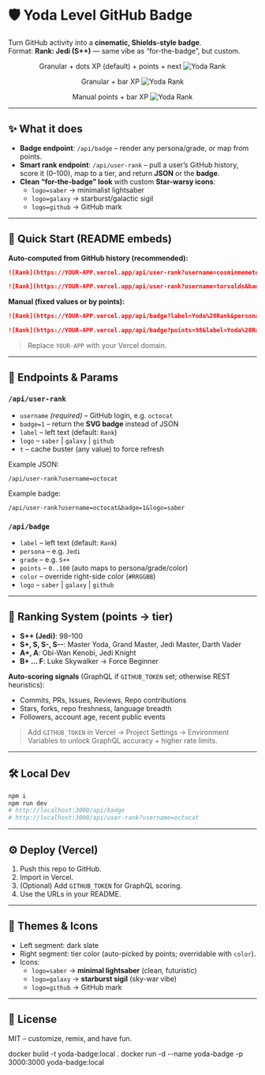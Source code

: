 # 🛡️ Yoda Level GitHub Badge

Turn GitHub activity into a **cinematic, Shields-style badge**.  
Format: **Rank: Jedi (S++)** — same vibe as “for-the-badge”, but custom.

<div align="center">

Granular + dots XP (default) + points + next
![Yoda Rank](https://yoda-level-github-badge.vercel.app/api/user-rank?username=cosminmemetea&badge=1&logo=galaxy&granular=1&showPoints=1&showNext=1)

Granular + bar XP
![Yoda Rank](https://yoda-level-github-badge.vercel.app/api/user-rank?username=cosminmemetea&badge=1&logo=saber&granular=1&xp=bar&showPoints=1)


Manual points + bar XP
![Yoda Rank](https://yoda-level-github-badge.vercel.app/api/badge?points=82.5&label=Yoda%20Rank&logo=galaxy&granular=1&xp=bar&showPoints=1&showNext=1)

</div>

---

## ✨ What it does

- **Badge endpoint**: `/api/badge` – render any persona/grade, or map from points.
- **Smart rank endpoint**: `/api/user-rank` – pull a user’s GitHub history, score it (0–100), map to a tier, and return **JSON** or the **badge**.
- **Clean “for-the-badge” look** with custom **Star-warsy icons**:
  - `logo=saber` → minimalist lightsaber
  - `logo=galaxy` → starburst/galactic sigil
  - `logo=github` → GitHub mark

---

## 🚀 Quick Start (README embeds)

**Auto-computed from GitHub history (recommended):**

```md
![Rank](https://YOUR-APP.vercel.app/api/user-rank?username=cosminmemetea&badge=1&label=Yoda%20Rank&logo=saber)
```

```md
![Rank](https://YOUR-APP.vercel.app/api/user-rank?username=torvalds&badge=1&label=Yoda%20Rank&logo=galaxy)
```

**Manual (fixed values or by points):**

```md
![Rank](https://YOUR-APP.vercel.app/api/badge?label=Yoda%20Rank&persona=Jedi&grade=S%2B%2B&logo=galaxy)
```

```md
![Rank](https://YOUR-APP.vercel.app/api/badge?points=98&label=Yoda%20Rank&logo=saber)
```

> Replace `YOUR-APP` with your Vercel domain.

---

## 🔧 Endpoints & Params

### `/api/user-rank`
- `username` *(required)* – GitHub login, e.g. `octocat`
- `badge=1` – return the **SVG badge** instead of JSON
- `label` – left text (default: `Rank`)
- `logo` – `saber` | `galaxy` | `github`
- `t` – cache buster (any value) to force refresh

Example JSON:
```
/api/user-rank?username=octocat
```

Example badge:
```
/api/user-rank?username=octocat&badge=1&logo=saber
```

### `/api/badge`
- `label` – left text (default: `Rank`)
- `persona` – e.g. `Jedi`
- `grade` – e.g. `S++`
- `points` – `0..100` (auto maps to persona/grade/color)
- `color` – override right-side color (`#RRGGBB`)
- `logo` – `saber` | `galaxy` | `github`

---

## 🧠 Ranking System (points → tier)

- **S++ (Jedi)**: 98–100  
- **S+, S, S-, S--**: Master Yoda, Grand Master, Jedi Master, Darth Vader  
- **A+, A**: Obi-Wan Kenobi, Jedi Knight  
- **B+ … F**: Luke Skywalker → Force Beginner  

**Auto-scoring signals** (GraphQL if `GITHUB_TOKEN` set; otherwise REST heuristics):

- Commits, PRs, Issues, Reviews, Repo contributions
- Stars, forks, repo freshness, language breadth
- Followers, account age, recent public events

> Add `GITHUB_TOKEN` in Vercel → Project Settings → Environment Variables to unlock GraphQL accuracy + higher rate limits.

---

## 🛠️ Local Dev

```bash
npm i
npm run dev
# http://localhost:3000/api/badge
# http://localhost:3000/api/user-rank?username=octocat
```

---

## ⚙️ Deploy (Vercel)

1. Push this repo to GitHub.
2. Import in Vercel.
3. (Optional) Add `GITHUB_TOKEN` for GraphQL scoring.
4. Use the URLs in your README.

---

## 🎨 Themes & Icons

- Left segment: dark slate
- Right segment: tier color (auto-picked by points; overridable with `color`).
- Icons:
  - `logo=saber` → **minimal lightsaber** (clean, futuristic)
  - `logo=galaxy` → **starburst sigil** (sky-war vibe)
  - `logo=github` → GitHub mark

---

## 🧾 License

MIT – customize, remix, and have fun.


docker build -t yoda-badge:local .
docker run -d --name yoda-badge -p 3000:3000 yoda-badge:local


